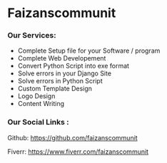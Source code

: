 # Faizanscommunit
### Our Services:
- Complete Setup file for your Software / program
- Complete Web Developement
- Convert Python Script into exe format
- Solve errors in your Django Site
- Solve errors in Python Script
- Custom Template Design
- Logo Design
- Content Writing


### Our Social Links :
Github: https://github.com/faizanscommunit 

Fiverr: https://www.fiverr.com/faizanscommunit 

